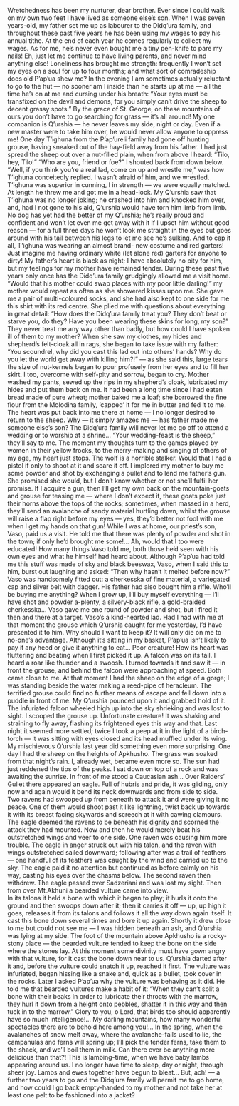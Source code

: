 Wretchedness has been my nurturer, dear brother. 
Ever since I could walk on my own two feet I have lived as someone else’s son. 
When I was seven years-old, my father set me up as labourer to the Didq’ura family, and throughout these past five years he has been using my wages to pay his annual tithe. 
At the end of each year he comes regularly to collect my wages. 
As for me, he’s never even bought me a tiny pen-knife to pare my nails! 
Eh, just let me continue to have living parents, and never mind anything else!
Loneliness has brought me strength: frequently I won’t set my eyes on a soul for up to four months; and what sort of comradeship does old P’ap’ua shew me? 
In the evening I am sometimes actually reluctant to go to the hut — no sooner am I inside than he starts up at me — all the time he’s on at me and cursing under his breath: “Your eyes must be transfixed on the devil and demons, for you simply can’t drive the sheep to decent grassy spots.” 
By the grace of St. George, on these mountains of ours you don’t have to go searching for grass — it’s all around!
My one companion is Q’urshia — he never leaves my side, night or day. 
Even if a new master were to take him over, he would never allow anyone to oppress me! 
One day T’ighuna from the P’ap’ureli family had gone off hunting grouse, having sneaked out of the hay-field away from his father. 
I had just spread the sheep out over a nut-filled plain, when from above I heard: “Tilo, hey, Tilo!”
“Who are you, friend or foe?” I shouted back from down below.
“Well, if you think you’re a real lad, come on up and wrestle me,” was how T’ighuna conceitedly replied. 
I wasn’t afraid of him, and we wrestled. 
T’ighuna was superior in cunning, I in strength — we were equally matched. 
At length he threw me and got me in a head-lock. 
My Q’urshia saw that T’ighuna was no longer joking; he crashed into him and knocked him over, and, had I not gone to his aid, Q’urshia would have torn him limb from limb. 
No dog has yet had the better of my Q’urshia; he’s really proud and confident and won’t let even me get away with it if I upset him without good reason — for a full three days he won’t look me straight in the eyes but goes around with his tail between his  legs to let me see he’s sulking. 
And to cap it all, T’ighuna was wearing an almost brand- new costume and red garters! 
Just imagine me having ordinary white (let alone red) garters for anyone to dirty!
My father’s heart is black as night; I have absolutely no pity for him, but my feelings for my mother have remained tender. 
During these past five years only once has the Didq’ura family grudgingly allowed me a visit home. 
“Would that his mother could swap places with my poor little darling!” my mother would repeat as often as she showered kisses upon me. 
She gave me a pair of multi-coloured socks, and she had also kept to one side for me this shirt with its red centre. 
She plied me with questions about everything in great detail: “How does the Didq’ura family treat you? 
They don’t beat or starve you, do they? 
Have you been wearing these skins for long, my son?” 
They never treat me any way other than badly, but how could I have spoken ill of them to my mother? 
When she saw my clothes, my hides and shepherd’s felt-cloak all in rags, she began to take issue with my father: “You scoundrel, why did you cast this lad out into others’ hands? 
Why do you let the world get away with killing him?!” — as she said this, large tears the size of nut-kernels began to pour profusely from her eyes and to fill her skirt. 
I too, overcome with self-pity and sorrow, began to cry.
Mother washed my pants, sewed up the rips in my shepherd’s cloak, lubricated my hides and put them back on me. 
It had been a long time since I had eaten bread made of pure wheat; mother baked me a loaf; she borrowed the fine flour from the Molodina family, ‘capped’ it for me in butter and fed it to me. 
The heart was put back into me there at home — I no longer desired to return to the sheep. 
Why — it simply amazes me — has father made me someone else’s son? 
The Didq’ura family will never let me go off to attend a wedding or to worship at a shrine… 
“Your wedding-feast is the sheep,” they’ll say to me. 
The moment my thoughts turn to the games played by women in their yellow frocks, to the merry-making and singing of others of my age, my heart just stops.
The wolf is a horrible stalker. 
Would that I had a pistol if only to shoot at it and scare it off. 
I implored my mother to buy me some powder and shot by exchanging a pullet and to lend me father’s gun. 
She promised she would, but I don’t know whether or not she’ll fulfil her promise.
If I acquire a gun, then I’ll get my own back on the mountain-goats and grouse for teasing me — where I don’t expect it, these goats poke just their horns above the tops of the rocks; sometimes, when massed in a herd, they’ll send an avalanche of sandy material hurtling down, whilst the grouse will raise a flap right before my eyes — yes, they’d better not fool with me when I get my hands on that gun!
While I was at home, our priest’s son, Vaso, paid us a visit. 
He told me that there was plenty of powder and shot in the town; if only he’d brought me some!... 
Ah, would that I too were educated! 
How many things Vaso told me, both those he’d seen with his own eyes and what he himself had heard about. 
Although P’ap’ua had told me this stuff was made of sky and black beeswax, Vaso, when I said this to him, burst out laughing and asked: “Then why hasn’t it melted before now?”
Vaso was handsomely fitted out: a cherkesska of fine material, a variegated cap and silver belt with dagger. 
His father had also bought him a rifle. 
Who’ll be buying me anything? 
When I grow up, I’ll buy myself everything — I’ll have shot and powder a-plenty, a silvery-black rifle, a gold-braided cherkesska…
Vaso gave me one round of powder and shot, but I fired it then and there at a target. 
Vaso’s a kind-hearted lad. 
Had I had with me at that moment the grouse which Q’urshia caught for me yesterday, I’d have presented it to him. 
Why should I want to keep it? 
It will only die on me to no-one’s advantage. 
Although it’s sitting in my basket, P’ap’ua isn’t likely to pay it any heed or give it anything to eat…
Poor creature! 
How its heart was fluttering and beating when I first picked it up. 
A falcon was on its tail. 
I heard a roar like thunder and a swoosh. 
I turned towards it and saw it — in front the grouse, and behind the falcon were approaching at speed. 
Both came close to me. 
At that moment I had the sheep on the edge of a gorge; I was standing beside the water making a reed-pipe of heracleum. 
The terrified grouse could find no further means of escape and fell down into a puddle in front of me. 
My Q’urshia pounced upon it and grabbed hold of it. 
The infuriated falcon wheeled high up into the sky shrieking and was lost to sight. 
I scooped the grouse up. 
Unfortunate creature! 
It was shaking and straining to fly away, flashing its frightened eyes this way and that. 
Last night it seemed more settled; twice I took a peep at it in the light of a birch-torch — it was sitting with eyes closed and its head muffled under its wing.
My mischievous Q’urshia last year did something even more surprising. 
One day I had the sheep on the heights of Apkhusho. 
The grass was soaked from that night’s rain. 
I,  already wet, became even more so. 
The sun had just reddened the tips of the peaks. 
I sat down on top of a rock and was awaiting the sunrise. 
In front of me stood a Caucasian ash… 
Over Raiders’ Gullet there appeared an eagle. 
Full of hubris and pride, it was gliding, only now and again would it bend its neck downwards and from side to side.
Two ravens had swooped up from beneath to attack it and were giving it no peace. 
One of them would shoot past it like lightning, twist back up towards it with its breast facing skywards and screech at it with cawing clamours. 
The eagle deemed the ravens to be beneath his dignity and scorned the attack they had mounted. 
Now and then he would merely beat his outstretched wings and veer to one side. 
One raven was causing him more trouble. 
The eagle in anger struck out with his talon, and the raven with wings outstretched sailed downward; following after was a trail of feathers — one handful of its feathers was caught by the wind and carried up to the sky. 
The eagle paid it no attention but continued as before calmly on his way, casting his eyes over the chasms below. 
The second raven then withdrew. 
The eagle passed over Sadzeriani and was lost my sight.
Then from over Mt.Akhuni a bearded vulture came into view.  
In its talons it held a bone with which it began to play; it hurls it onto the ground and then swoops down after it; then it carries it off — up, up high it goes, releases it from its talons and follows it all the way down again itself. 
It cast this bone down several times and bore it up again.
Shortly it drew close to me but could not see me — I was hidden beneath an ash, and Q’urshia was lying at my side. 
The foot of the mountain above Apkhusho is a rocky- stony place — the bearded vulture tended to keep the bone on the side where the stones lay. 
At this moment some divinity must have gown angry with that vulture, for it cast the bone down near to us. 
Q’urshia darted after it and, before the vulture could snatch it up, reached it first. 
The vulture was infuriated, began hissing like a snake and, quick as a bullet, took cover in the rocks. 
Later I asked P’ap’ua why the vulture was behaving as it did. 
He told me that bearded vultures make a habit of it: “When they can’t split a bone with their beaks in order to lubricate their throats with the marrow, they hurl it down from a height onto pebbles, shatter it in this way and then tuck in to the marrow.” 
Glory to you, o Lord, that birds too should apparently have so much intelligence!... 
My darling mountains, how many wonderful spectacles there are to behold here among you!... 
In the spring, when the avalanches of snow melt away, where the avalanche-falls used to lie, the  campanulas and ferns will spring up; I’ll pick the tender ferns, take them to the shack, and we’ll boil them in milk. 
Can there ever be anything more delicious than that?!
This is lambing-time, when we have baby lambs appearing around us. 
I no longer have time to sleep, day or night, through sheer joy. 
Lambs and ewes together have begun to bleat… 
But, ach! — a further two years to go and the Didq’ura family will permit me to go home, and how could I go back empty-handed to my mother and not take her at least one pelt to be fashioned into a jacket?